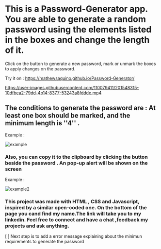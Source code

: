 # This is a Password-Generator app. You are able to generate a random password using the elements listed in the boxes and change the length of it.   
 Click on the button to generate a new password, mark or unmark the boxes to apply changes on the password.

Try it on : https://mathewsaquino.github.io/Password-Generator/
 

https://user-images.githubusercontent.com/110079411/201548315-10dfbea2-79dd-4b14-8377-53243a8fddde.mp4


 
## The conditions to generate the password are : At least one box should be marked, and the minimum length is ''4'' .
Example : 

![example](https://user-images.githubusercontent.com/110079411/201547126-472f6391-ab15-42e3-a20d-e58fea787480.jpg)

### Also, you can copy it to the clipboard by clicking the button beside the password . An pop-up alert will be shown on the screen 
Example : 

![example2](https://user-images.githubusercontent.com/110079411/201547251-d2d3ebd6-e15b-4e05-b1bf-655a9208c5a3.jpg)

### This project was made with HTML , CSS and Javascript, inspired by a similar open-coded one. On the bottom of the page you cand find my name.The link will take you to my linkedin. Feel free to connect and have a chat ,feedback my projects and ask anything.
[ ] Next step is to add a error message explaining about the minimun requirements to generate the password
